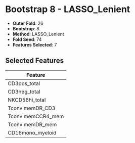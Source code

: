 # Bootstrap 8 - LASSO_Lenient

- **Outer Fold**: 26
- **Bootstrap**: 8
- **Method**: LASSO_Lenient
- **Fold Seed**: 74
- **Features Selected**: 7

## Selected Features

| Feature |
|---------|
| CD3pos_total |
| CD3neg_total |
| NKCD56hi_total |
| Tconv memDR_CD3 |
| Tconv memCCR4_mem |
| Tconv memDR_mem |
| CD16mono_myeloid |
